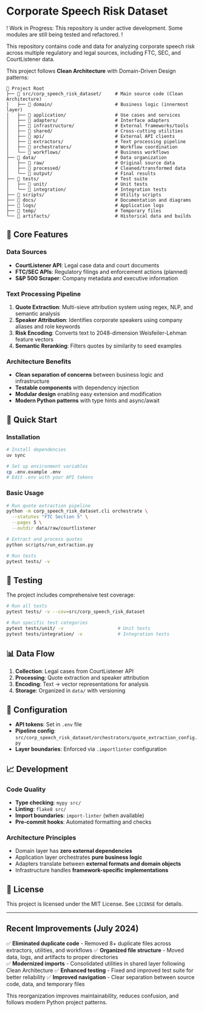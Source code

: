 # Corporate Speech Risk Dataset

! Work in Progress: This repository is under active development. Some modules are still being tested and refactored. !


This repository contains code and data for analyzing corporate speech risk across multiple regulatory and legal sources, including FTC, SEC, and CourtListener data.

This project follows **Clean Architecture** with Domain-Driven Design patterns:

```
📁 Project Root
├── 📁 src/corp_speech_risk_dataset/     # Main source code (Clean Architecture)
│   ├── 📁 domain/                       # Business logic (innermost layer)
│   ├── 📁 application/                  # Use cases and services  
│   ├── 📁 adapters/                     # Interface adapters
│   ├── 📁 infrastructure/               # External frameworks/tools
│   ├── 📁 shared/                       # Cross-cutting utilities
│   ├── 📁 api/                          # External API clients
│   ├── 📁 extractors/                   # Text processing pipeline
│   ├── 📁 orchestrators/                # Workflow coordination
│   └── 📁 workflows/                    # Business workflows
├── 📁 data/                             # Data organization
│   ├── 📁 raw/                          # Original source data
│   ├── 📁 processed/                    # Cleaned/transformed data
│   └── 📁 output/                       # Final results
├── 📁 tests/                            # Test suite
│   ├── 📁 unit/                         # Unit tests
│   └── 📁 integration/                  # Integration tests
├── 📁 scripts/                          # Utility scripts
├── 📁 docs/                             # Documentation and diagrams
├── 📁 logs/                             # Application logs
├── 📁 temp/                             # Temporary files
└── 📁 artifacts/                        # Historical data and builds
```

## 🎯 Core Features

### Data Sources
- **CourtListener API**: Legal case data and court documents
- **FTC/SEC APIs**: Regulatory filings and enforcement actions (planned)
- **S&P 500 Scraper**: Company metadata and executive information

### Text Processing Pipeline
1. **Quote Extraction**: Multi-sieve attribution system using regex, NLP, and semantic analysis
2. **Speaker Attribution**: Identifies corporate speakers using company aliases and role keywords
3. **Risk Encoding**: Converts text to 2048-dimension Weisfeiler-Lehman feature vectors
4. **Semantic Reranking**: Filters quotes by similarity to seed examples

### Architecture Benefits
- **Clean separation of concerns** between business logic and infrastructure
- **Testable components** with dependency injection
- **Modular design** enabling easy extension and modification
- **Modern Python patterns** with type hints and async/await

## 🚀 Quick Start

### Installation
```bash
# Install dependencies
uv sync

# Set up environment variables
cp .env.example .env
# Edit .env with your API tokens
```

### Basic Usage
```bash
# Run quote extraction pipeline
python -m corp_speech_risk_dataset.cli orchestrate \
  --statutes "FTC Section 5" \
  --pages 5 \
  --outdir data/raw/courtlistener

# Extract and process quotes
python scripts/run_extraction.py

# Run tests
pytest tests/ -v
```

## 🧪 Testing

The project includes comprehensive test coverage:

```bash
# Run all tests
pytest tests/ -v --cov=src/corp_speech_risk_dataset

# Run specific test categories
pytest tests/unit/ -v                    # Unit tests
pytest tests/integration/ -v             # Integration tests
```

## 📊 Data Flow

1. **Collection**: Legal cases from CourtListener API
2. **Processing**: Quote extraction and speaker attribution  
3. **Encoding**: Text → vector representations for analysis
4. **Storage**: Organized in `data/` with versioning

## 🔧 Configuration

- **API tokens**: Set in `.env` file
- **Pipeline config**: `src/corp_speech_risk_dataset/orchestrators/quote_extraction_config.py`
- **Layer boundaries**: Enforced via `.importlinter` configuration

## 📈 Development

### Code Quality
- **Type checking**: `mypy src/`
- **Linting**: `flake8 src/`
- **Import boundaries**: `import-linter` (when available)
- **Pre-commit hooks**: Automated formatting and checks

### Architecture Principles
- Domain layer has **zero external dependencies**
- Application layer orchestrates **pure business logic**
- Adapters translate between **external formats and domain objects**
- Infrastructure handles **framework-specific implementations**

## 📝 License

This project is licensed under the MIT License. See `LICENSE` for details.

---

## Recent Improvements (July 2024)

✅ **Eliminated duplicate code** - Removed 8+ duplicate files across extractors, utilities, and workflows
✅ **Organized file structure** - Moved data, logs, and artifacts to proper directories  
✅ **Modernized imports** - Consolidated utilities in shared layer following Clean Architecture
✅ **Enhanced testing** - Fixed and improved test suite for better reliability
✅ **Improved navigation** - Clear separation between source code, data, and temporary files

This reorganization improves maintainability, reduces confusion, and follows modern Python project patterns.
